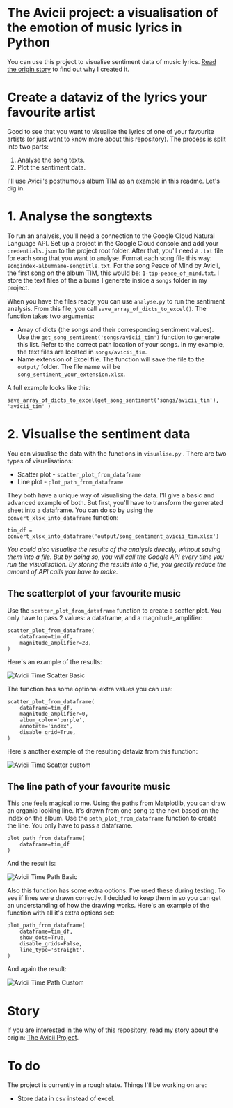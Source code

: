 # The Avicii project: a visualisation of the emotion of music lyrics in Python

You can use this project to visualise sentiment data of music lyrics. [Read the origin story](http://www.sentimentshirt.com/stories/honoring-avicii/) to find out why I created it.

# Create a dataviz of the lyrics your favourite artist

Good to see that you want to visualise the lyrics of one of your favourite artists (or just want to know more about this repository). The process is split into two parts:

1. Analyse the song texts.
2. Plot the sentiment data.

I'll use Avicii's posthumous album TIM as an example in this readme. Let's dig in.

# 1. Analyse the songtexts

To run an analysis, you'll need a connection to the Google Cloud Natural Language API. Set up a project in the Google Cloud console and add your `credentials.json` to the project root folder. After that, you'll need a `.txt` file for each song that you want to analyse. Format each song file this way: `songindex-albumname-songtitle.txt`. For the song Peace of Mind by Avicii, the first song on the album TIM, this would be: `1-tip-peace_of_mind.txt`. I store the text files of the albums I generate inside a `songs` folder in my project. 

When you have the files ready, you can use `analyse.py` to run the sentiment analysis. From this file, you call `save_array_of_dicts_to_excel()`. The function takes two arguments:

- Array of dicts (the songs and their corresponding sentiment values). Use the `get_song_sentiment('songs/avicii_tim')` function to generate this list. Refer to the correct path location of your songs. In my example, the text files are located in `songs/avicii_tim`.
- Name extension of Excel file. The function will save the file to the `output/` folder. The file name will be `song_sentiment_your_extension.xlsx`.

A full example looks like this:

`save_array_of_dicts_to_excel(get_song_sentiment('songs/avicii_tim'), 'avicii_tim' )`

# 2. Visualise the sentiment data

You can visualise the data with the functions in `visualise.py` . There are two types of visualisations:

- Scatter plot - `scatter_plot_from_dataframe`
- Line plot - `plot_path_from_dataframe`

They both have a unique way of visualising the data. I'll give a basic and advanced example of both. But first, you'll have to transform the generated sheet into a dataframe. You can do so by using the `convert_xlsx_into_dataframe` function:

```
tim_df = convert_xlsx_into_dataframe('output/song_sentiment_avicii_tim.xlsx')
```
_You could also visualise the results of the analysis directly, without saving them into a file. But by doing so, you will call the Google API every time you run the visualisation. By storing the results into a file, you greatly reduce the amount of API calls you have to make._

## The scatterplot of your favourite music

Use the `scatter_plot_from_dataframe` function to create a scatter plot. You only have to pass 2 values: a dataframe, and a magnitude_amplifier:

```
scatter_plot_from_dataframe(
    dataframe=tim_df,
    magnitude_amplifier=28,
)
```
Here's an example of the results:

![Avicii Time Scatter Basic](sample_dataviz/avicii_scatter_basic.png)

The function has some optional extra values you can use:

```
scatter_plot_from_dataframe(
    dataframe=tim_df,
    magnitude_amplifier=0,
    album_color='purple',
    annotate='index',
    disable_grid=True,
)
```

Here's another example of the resulting dataviz from this function:

![Avicii Time Scatter custom](sample_dataviz/avicii_scatter_custom.png)


## The line path of your favourite music

This one feels magical to me. Using the paths from Matplotlib, you can draw an organic looking line. It's drawn from one song to the next based on the index on the album.  Use the `path_plot_from_dataframe` function to create the line. You only have to pass a dataframe.

```
plot_path_from_dataframe(
    dataframe=tim_df
)
```

And the result is: 

![Avicii Time Path Basic](sample_dataviz/avicii_path_basic.png)

Also this function has some extra options. I've used these during testing. To see if lines were drawn correctly. I decided to keep them in so you can get an understanding of how the drawing works. Here's an example of the function with all it's extra options set:

```
plot_path_from_dataframe(
    dataframe=tim_df,
    show_dots=True,
    disable_grids=False,
    line_type='straight',
)

```
And again the result:

![Avicii Time Path Custom](sample_dataviz/avicii_path_custom.png)

# Story

If you are interested in the why of this repository, read my story about the origin: [The Avicii Project](http://www.sentimentshirt.com/stories/honoring-avicii/).

# To do

The project is currently in a rough state. Things I'll be working on are:

- Store data in csv instead of excel.
